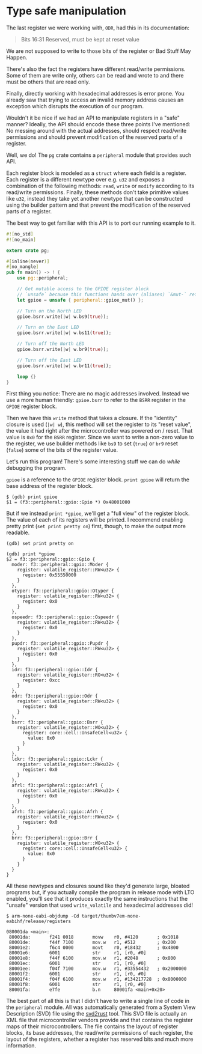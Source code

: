 # Type safe manipulation

The last register we were working with, `ODR`, had this in its documentation:

> Bits 16:31 Reserved, must be kept at reset value

We are not supposed to write to those bits of the register or Bad Stuff May
Happen.

There's also the fact the registers have different read/write permissions. Some
of them are write only, others can be read and wrote to and there must be others
that are read only.

Finally, directly working with hexadecimal addresses is error prone. You already
saw that trying to access an invalid memory address causes an exception which
disrupts the execution of our program.

Wouldn't it be nice if we had an API to manipulate registers in a "safe" manner?
Ideally, the API should encode these three points I've mentioned: No messing
around with the actual addresses, should respect read/write permissions and
should prevent modification of the reserved parts of a register.

Well, we do! The `pg` crate contains a `peripheral` module that provides such
API.

Each register block is modeled as a `struct` where each field is a register.
Each register is a different newtype over e.g. `u32` and exposes a combination
of the following methods: `read`, `write` or `modify` according to its
read/write permissions. Finally, these methods don't take primitive values like
`u32`, instead they take yet another newtype that can be constructed using the
builder pattern and that prevent the modification of the reserved parts of a
register.

The best way to get familiar with this API is to port our running example to it.

``` rust
#![no_std]
#![no_main]

extern crate pg;

#[inline(never)]
#[no_mangle]
pub fn main() -> ! {
    use pg::peripheral;

    // Get mutable access to the GPIOE register block
    // `unsafe` because this functions hands over (aliases) `&mut-` references
    let gpioe = unsafe { peripheral::gpioe_mut() };

    // Turn on the North LED
    gpioe.bsrr.write(|w| w.bs9(true));

    // Turn on the East LED
    gpioe.bsrr.write(|w| w.bs11(true));

    // Turn off the North LED
    gpioe.bsrr.write(|w| w.br9(true));

    // Turn off the East LED
    gpioe.bsrr.write(|w| w.br11(true));

    loop {}
}
```

First thing you notice: There are no magic addresses involved. Instead we use a
more human friendly: `gpioe.bsrr` to refer to the `BSRR` register in the `GPIOE`
register block.

Then we have this `write` method that takes a closure. If the "identity" closure
is used (`|w| w`), this method will set the register to its "reset value", the
value it had right after the microcontroller was powered on / reset. That value
is `0x0` for the `BSRR` register. Since we want to write a non-zero value to the
register, we use builder methods like `bs9` to set (`true`) or `br9` reset
(`false`) some of the bits of the register value.

Let's run this program! There's some interesting stuff we can do *while*
debugging the program.

`gpioe` is a reference to the `GPIOE` register block. `print gpioe` will return
the base address of the register block.

```
$ (gdb) print gpioe
$1 = (f3::peripheral::gpio::Gpio *) 0x48001000
```

But if we instead `print *gpioe`, we'll get a "full view" of the register block.
The value of each of its registers will be printed. I recommend enabling pretty
print (`set print pretty on`) first, though, to make the output more readable.

```
(gdb) set print pretty on

(gdb) print *gpioe
$2 = f3::peripheral::gpio::Gpio {
  moder: f3::peripheral::gpio::Moder {
    register: volatile_register::RW<u32> {
      register: 0x55550000
    }
  },
  otyper: f3::peripheral::gpio::Otyper {
    register: volatile_register::RW<u32> {
      register: 0x0
    }
  },
  ospeedr: f3::peripheral::gpio::Ospeedr {
    register: volatile_register::RW<u32> {
      register: 0x0
    }
  },
  pupdr: f3::peripheral::gpio::Pupdr {
    register: volatile_register::RW<u32> {
      register: 0x0
    }
  },
  idr: f3::peripheral::gpio::Idr {
    register: volatile_register::RO<u32> {
      register: 0xcc
    }
  },
  odr: f3::peripheral::gpio::Odr {
    register: volatile_register::RW<u32> {
      register: 0x0
    }
  },
  bsrr: f3::peripheral::gpio::Bsrr {
    register: volatile_register::WO<u32> {
      register: core::cell::UnsafeCell<u32> {
        value: 0x0
      }
    }
  },
  lckr: f3::peripheral::gpio::Lckr {
    register: volatile_register::RW<u32> {
      register: 0x0
    }
  },
  afrl: f3::peripheral::gpio::Afrl {
    register: volatile_register::RW<u32> {
      register: 0x0
    }
  },
  afrh: f3::peripheral::gpio::Afrh {
    register: volatile_register::RW<u32> {
      register: 0x0
    }
  },
  brr: f3::peripheral::gpio::Brr {
    register: volatile_register::WO<u32> {
      register: core::cell::UnsafeCell<u32> {
        value: 0x0
      }
    }
  }
}
```

All these newtypes and closures sound like they'd generate large, bloated
programs but, if you actually compile the program in release mode with LTO
enabled, you'll see that it produces exactly the same instructions that the
"unsafe" version that used `write_volatile` and hexadecimal addresses did!

```
$ arm-none-eabi-objdump -Cd target/thumbv7em-none-eabihf/release/registers

080001da <main>:
 80001da:       f241 0018       movw    r0, #4120       ; 0x1018
 80001de:       f44f 7100       mov.w   r1, #512        ; 0x200
 80001e2:       f6c4 0000       movt    r0, #18432      ; 0x4800
 80001e6:       6001            str     r1, [r0, #0]
 80001e8:       f44f 6100       mov.w   r1, #2048       ; 0x800
 80001ec:       6001            str     r1, [r0, #0]
 80001ee:       f04f 7100       mov.w   r1, #33554432   ; 0x2000000
 80001f2:       6001            str     r1, [r0, #0]
 80001f4:       f04f 6100       mov.w   r1, #134217728  ; 0x8000000
 80001f8:       6001            str     r1, [r0, #0]
 80001fa:       e7fe            b.n     80001fa <main+0x20>
```

The best part of all this is that I didn't have to write a single line of code
in the `peripheral` module. All was automatically generated from a System View
Description (SVD) file using the [svd2rust] tool. This SVD file is actually an
XML file that microcontroller vendors provide and that contains the register
maps of their microcontrollers. The file contains the layout of register blocks,
its base addresses, the read/write permissions of each register, the layout of
the registers, whether a register has reserved bits and much more information.

[svd2rust]: https://crates.io/crates/svd2rust
